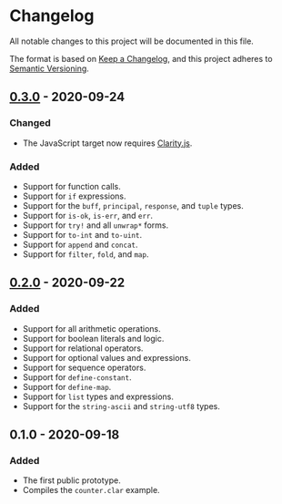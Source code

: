 # Changelog

All notable changes to this project will be documented in this file.

The format is based on [Keep a Changelog](https://keepachangelog.com/en/1.0.0/),
and this project adheres to [Semantic Versioning](https://semver.org/spec/v2.0.0.html).

## [0.3.0] - 2020-09-24

### Changed

- The JavaScript target now requires [Clarity.js].

[Clarity.js]: https://github.com/weavery/clarity.js

### Added

- Support for function calls.
- Support for `if` expressions.
- Support for the `buff`, `principal`, `response`, and `tuple` types.
- Support for `is-ok`, `is-err`, and `err`.
- Support for `try!` and all `unwrap*` forms.
- Support for `to-int` and `to-uint`.
- Support for `append` and `concat`.
- Support for `filter`, `fold`, and `map`.

## [0.2.0] - 2020-09-22

### Added

- Support for all arithmetic operations.
- Support for boolean literals and logic.
- Support for relational operators.
- Support for optional values and expressions.
- Support for sequence operators.
- Support for `define-constant`.
- Support for `define-map`.
- Support for `list` types and expressions.
- Support for the `string-ascii` and `string-utf8` types.

## 0.1.0 - 2020-09-18

### Added

- The first public prototype.
- Compiles the `counter.clar` example.

[0.3.0]: https://github.com/weavery/sworn/compare/0.2.0...0.3.0
[0.2.0]: https://github.com/weavery/sworn/compare/0.1.0...0.2.0
